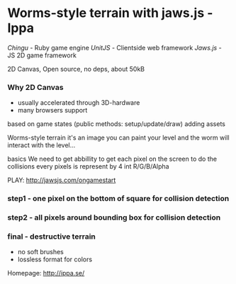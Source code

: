 Worms-style terrain with jaws.js - Ippa
=======================================

*Chingu* - Ruby game engine
*UnitJS* - Clientside web framework
*Jaws.js* - JS 2D game framework

2D Canvas, Open source, no deps, about 50kB

### Why 2D Canvas
- usually accelerated through 3D-hardware
- many browsers support

based on game states (public methods: setup/update/draw)
adding assets 

Worms-style terrain it's an image
you can paint your level and the worm will interact with the level...

basics
We need to get abbillity to get each pixel on the screen to do the collisions
every pixels is represent by 4 int R/G/B/Alpha

PLAY: http://jawsjs.com/ongamestart

### step1 - one pixel on the bottom of square for collision detection

### step2 - all pixels around bounding box for collision detection

### final - destructive terrain

- no soft brushes
- lossless format for colors


Homepage: http://ippa.se/
